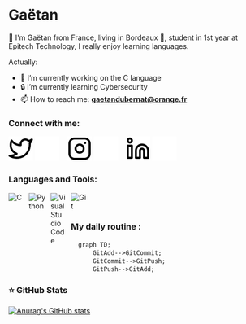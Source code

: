 # Gaëtan
👋 I'm Gaëtan from France, living in Bordeaux 🍷, student in 1st year at Epitech Technology, I really enjoy learning languages. 

Actually:

- 🔭 I’m currently working on the C language
- 🔒 I’m currently learning Cybersecurity
- 📫 How to reach me: **gaetandubernat@orange.fr**

### Connect with me:

[![img_contact](./img/twitter-light.svg)](https://twitter.com/lIIIDei#gh-light-mode-only)
[![img_contact](./img/twitter-dark.svg)](https://twitter.com/lIIIDei#gh-dark-mode-only)
&nbsp;&nbsp;
[![img_contact](./img/instagram-light.svg)](https://www.instagram.com/gaetandbt_/#gh-light-mode-only)
[![img_contact](./img/instagram-dark.svg)](https://www.instagram.com/gaetandbt_/#gh-dark-mode-only)
&nbsp;&nbsp;
[![img_contact](./img/linkedin-light.svg)](https://www.linkedin.com/in/gaëtan-dubernat-a48083260/#gh-light-mode-only)
[![img_contact](./img/linkedin-dark.svg)](https://www.linkedin.com/in/gaëtan-dubernat-a48083260/#gh-dark-mode-only)

### Languages and Tools:
<img align="left" alt="C" width="30px" src="https://cdn.jsdelivr.net/gh/devicons/devicon/icons/c/c-original.svg" style="padding-right:10px;" />

<img align="left" alt="Python" width="33px" src="https://cdn.jsdelivr.net/gh/devicons/devicon/icons/python/python-original.svg" style="padding-right:10px;" />

<img align="left" alt="Visual Studio Code" width="30px" src="https://cdn.jsdelivr.net/gh/devicons/devicon/icons/vscode/vscode-original.svg" style="padding-right:10px;" />
<img align="left" alt="Git" width="30px" src="https://cdn.jsdelivr.net/gh/devicons/devicon/icons/git/git-original.svg" style="padding-right:10px;" />

<br />
<br />

### My daily routine :

```mermaid
  graph TD;
      GitAdd-->GitCommit;
      GitCommit-->GitPush;
      GitPush-->GitAdd;
```

### ⭐ GitHub Stats

[![Anurag's GitHub stats](https://github-readme-stats.vercel.app/api?username=IIIDei&show_icons=true&hide_border=false&title_color=3B1F94f&icon_color=FFE500&bg_color=09131B&text_color=ffffff&border_color=0c1a25)](https://github.com/anuraghazra/github-readme-stats)
